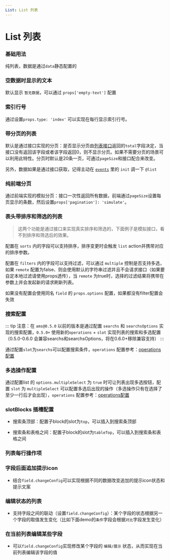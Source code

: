 ```yaml
---
List: List 列表
---
```

# List 列表

### 基础用法

纯列表，数据是通过`data`静态配置的

<ClientOnly>
<block-list-demo blockName="defaultList" onlineDemo="https://codepen.io/w3cmark/pen/YzKjJxN"/>
</ClientOnly>

### 空数据时显示的文本

默认显示 `暂无数据`，可以通过 `props['empty-text']` 配置

<ClientOnly>
<block-list-demo blockName="emptyList" onlineDemo="https://codepen.io/w3cmark/pen/PoYezzY"/>
</ClientOnly>

### 索引行号<Badge text="0.9.1+"/>

通过设置`props.type: 'index'` 可以实现在每行显示索引行号。

<ClientOnly>
<block-list-demo blockName="indexList" onlineDemo="https://codepen.io/w3cmark/pen/xxKJyXG"/>
</ClientOnly>

### 带分页的列表

默认是通过接口实现的分页：是否显示分页由[列表接口](/api/api.html#常用的接口)返回的`total`字段决定，当接口没有返回该字段或者该字段返回0，则不显示分页。如果不需要分页的场景可以利用此特性。分页时默认是20条一页，可通过`pageSize`和接口配合来改变。

另外，数据如果是通过接口获取，记得主动在 [`events`](/api/block.html#events) 里的 `init` 调一下 `@list`

<ClientOnly>
<block-list-demo blockName="pagesList" onlineDemo="https://codepen.io/w3cmark/pen/OJLwBxz"/>
</ClientOnly>

### 纯前端分页

通过前端实现的模拟分页：接口一次性返回所有数据，前端通过`pageSize`设置每页显示的条数，然后设置`props['pagination']: 'simulate'`。

<ClientOnly>
<block-list-demo blockName="simulatePagesList" onlineDemo="https://codepen.io/w3cmark/pen/ZEzjqXZ"/>
</ClientOnly>

### 表头带排序和筛选的列表

> 这两个功能是通过接口来实现真实排序和筛选的，下面例子是模拟接口，看不到排序和筛选后的效果。

配置在 `sorts` 内的字段可以支持排序，排序变更时会触发 `list` action并携带对应的排序参数。

配置在 `filters` 内的字段可以支持过滤，可以通过 `multiple` 控制是否支持多选，如果 `remote` 配置为false、则会使用默认的字符串过滤并且不会请求接口（如果要自定本地过滤请使用props透传），当 `remote` 为true时，选择的过滤结果将携带在参数上并会发起新的请求刷新列表。

如果没有配置会使用同名 `field` 的 `props.options` 配置，如果都没有filter配置会失效

<ClientOnly>
<block-list-demo blockName="filtersList" onlineDemo="https://codepen.io/w3cmark/pen/zYOLmPO"/>
</ClientOnly>

### 搜索配置 <Badge text="0.5.0+"/>

::: tip
注意：在 `ams@0.5.0` 以前的版本是通过配置 `searchs` 和 `searchsOptions` 实现的搜索配置，`0.5.0+` 使用新的`operations` + `slot` 实现列表的搜索和多选配置（0.5.0-0.6.0 会兼容searchs和searchsOptions，将在0.6.0+移除兼容支持）
:::

通过配置`slot`为`searchs`可以配置搜索条件，`operations` 配置参考：[operations配置](../api/operation.md)

<ClientOnly>
<block-list-demo blockName="searchsList" onlineDemo="https://codepen.io/w3cmark/pen/YzKjJEN"/>
</ClientOnly>

### 多选操作配置 <Badge text="0.5.0+"/>

通过配置list 的 `options.multipleSelect` 为 `true` 时可让列表出现多选按钮，配置 `slot` 为 `multipleSelect` 可以配置多选后出现的操作（多选操作只有在选择了至少一行后才会出现），`operations` 配置参考：[operations配置](../api/operation.md)

<ClientOnly>
<block-list-demo blockName="multipleSelectList" onlineDemo="https://codepen.io/w3cmark/pen/wvwxYPm"/>
</ClientOnly>


### slotBlocks 插槽配置

+ 搜索条顶部：配置子block的slot为`top`，可以插入到搜索条顶部

+ 搜索条和表格之间：配置子block的slot为`tableTop`，可以插入到搜索条和表格之间

<ClientOnly>
<block-list-demo blockName="slotBlocksList" onlineDemo="https://codepen.io/w3cmark/pen/pozZxdq"/>
</ClientOnly>

### 列表每行操作项

<ClientOnly>
<block-list-demo blockName="operationsList" onlineDemo="https://codepen.io/w3cmark/pen/JjPBmMG"/>
</ClientOnly>

### 字段后面追加提示icon

+ 结合`field.changeConfig`可以实现根据不同的数据改变追加的提示icon状态和提示文案

<ClientOnly>
<block-list-demo blockName="suffixInfoList" onlineDemo="https://codepen.io/w3cmark/pen/LYYEdoR"/>
</ClientOnly>

### 编辑状态的列表

+ 支持字段之间的联动（设置`field.changeConfig`）：某个字段的状态根据另一个字段的取值发生变化（比如下面demo的`条件`字段会根据`对比`字段发生变化）

<ClientOnly>
<block-list-demo blockName="editList" onlineDemo="https://codepen.io/w3cmark/pen/VwZBEyP"/>
</ClientOnly>

### 在当前列表编辑某些字段

+ 可以`field.changeConfig`实现修改某个字段的 `编辑/展示` 状态，从而实现在当前列表编辑该字段的值

<ClientOnly>
<block-list-demo blockName="editList2" onlineDemo="https://codepen.io/w3cmark/pen/BaBPqJr"/>
</ClientOnly>